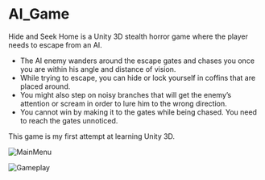 # AI_Game
 
Hide and Seek Home is a Unity 3D stealth horror game where the player needs to escape from an AI. 
- The AI enemy wanders around the escape gates and chases you once you are within his angle and distance of vision. 
- While trying to escape, you can hide or lock yourself in coffins that are placed around. 
- You might also step on noisy branches that will get the enemy’s attention or scream in order to lure him to the wrong direction. 
- You cannot win by making it to the gates while being chased. You need to reach the gates unnoticed.

This game is my first attempt at learning Unity 3D. 

![MainMenu](https://user-images.githubusercontent.com/55946014/147847042-8e31d162-1ceb-4be4-b369-486cea61fc81.jpg)

![Gameplay](https://user-images.githubusercontent.com/55946014/147847074-99af3ae7-66c8-4793-8d5c-9f99fc961d5f.jpg)






